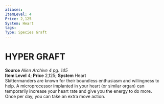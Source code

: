 ```yaml
---
aliases: 
ItemLevel: 4
Price: 2,125
System: Heart
tags: 
Type: Species Graft
---
```

# HYPER GRAFT
**Source** _Alien Archive 4 pg. 145_  
**Item Level** 4; **Price** 2,125; **System** Heart  
Skittermanders are known for their boundless enthusiasm and willingness to help. A microprocessor implanted in your heart (or similar organ) can temporarily increase your heart rate and give you the energy to do more. Once per day, you can take an extra move action.